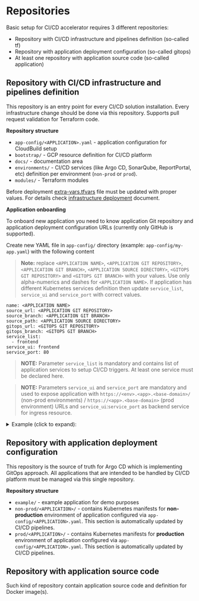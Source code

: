 # Repositories

Basic setup for CI/CD accelerator requires 3 different repositories:

- Repository with CI/CD infrastructure and pipelines definition (so-called tf)
- Repository with application deployment configuration (so-called gitops)
- At least one repository with application source code (so-called application)

## Repository with CI/CD infrastructure and pipelines definition

This repository is an entry point for every CI/CD solution installation. Every infrastructure change should be done via this repository. Supports pull request validation for Terraform code.

**Repository structure**

- `app-config/<APPLICATION>.yaml` - application configuration for CloudBuild setup
- `bootstrap/` - GCP resource definition for CI/CD platform
- `docs/` - documentation area
- `environments/` - CI/CD services (like Argo CD, SonarQube, ReportPortal, etc) definition per environment (`non-prod` or `prod`).
- `modules/` - Terraform modules

Before deployment [extra-vars.tfvars](../extravars.tfvars) file must be updated with proper values. For details check [infrastructure deployment](./InfrastructureDeployment.md) document.

**Application onboarding**

To onboard new application you need to know application Git repository and application deployment configuration URLs (currently only GitHub is supported).

Create new YAML file in `app-config/` directory (example: `app-config/my-app.yaml`) with the following content

>**Note:** replace `<APPLICATION NAME>`, `<APPLICATION GIT REPOSITORY>`, `<APPLICATION GIT BRANCH>`, `<APPLICATION SOURCE DIRECTORY>`, `<GITOPS GIT REPOSITORY>` and `<GITOPS GIT BRANCH>` with your values. Use only alpha-numerics and dashes for `<APPLICATION NAME>`. If application has different Kubernetes services definition then update `service_list`, `service_ui` and `service_port` with correct values.

```
name: <APPLICATION NAME>
source_url: <APPLICATION GIT REPOSITORY>
source_branch: <APPLICATION GIT BRANCH>
source_path: <APPLICATION SOURCE DIRECTORY>
gitops_url: <GITOPS GIT REPOSITORY>
gitops_branch: <GITOPS GIT BRANCH>
service_list:
  - frontend
service_ui: frontend
service_port: 80
```

>**NOTE:** Parameter `service_list` is mandatory and contains list of application services to setup CI/CD triggers. At least one service must be declared here.

>**NOTE:** Parameters `service_ui` and `service_port` are mandatory and used to expose application with `https://<env>.<app>.<base-domain>/` (non-prod environments) / `https://<app>.<base-domain>` (prod environment) URLs and `service_ui`:`service_port` as backend service for ingress resource.

<details>
<summary markdown="span">Example (click to expand):</summary>

```
name: hipster-shop
source_url: https://github.com/example/hipster-shop
source_branch: dev
source_path: src
gitops_url: https://github.com/example/gitops
gitops_branch: main
service_list:
  - adservice
  - cartservice
  - checkoutservice
  - currencyservice
  - emailservice
  - frontend
  - paymentservice
  - productcatalogservice
  - recommendationservice
  - redis
  - shippingservice
service_ui: frontend
service_port: 80
```
</details>

## Repository with application deployment configuration

This repository is the source of truth for Argo CD which is implementing GitOps approach. All applications that are intended to be handled by CI/CD platform must be managed via this single repository.

**Repository structure**

- `example/` - example application for demo purposes
- `non-prod/<APPLICATION>/` - contains Kubernetes manifests for **non-production** environment of application configured via `app-config/<APPLICATION>.yaml`. This section is automatically updated by CI/CD pipelines.
- `prod/<APPLICATION>/` - contains Kubernetes manifests for **production** environment of application configured via `app-config/<APPLICATION>.yaml`. This section is automatically updated by CI/CD pipelines.

## Repository with application source code

Such kind of repository contain application source code and definition for Docker image(s).
